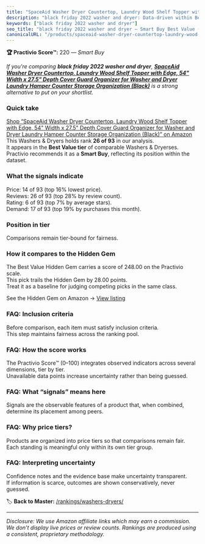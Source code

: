 ```yaml
---
title: "SpaceAid Washer Dryer Countertop, Laundry Wood Shelf Topper with Edge, 54\" Width x 27.5\" Depth Cover Guard Organizer for Washer and Dryer Laundry Hamper Counter Storage Organization (Black)"
description: "black friday 2022 washer and dryer: Data-driven within Best Value ranking using the Practivio Score™. Positioned by quality, value, demand, findability, moment…"
keywords: ["black friday 2022 washer and dryer"]
seo_title: "black friday 2022 washer and dryer — Smart Buy Best Value (2025)"
canonicalURL: "/products/spaceaid-washer-dryer-countertop-laundry-wood-shelf-topper-with-edge-54-width-x-275-depth-cover-guard-organizer-for-washer-and-dryer-laundry-hamper-counter-storage-organization-black-B0D69Q6YPS/"
---
```


**🏆 Practivio Score™:** 220 — _Smart Buy_


*If you're comparing **black friday 2022 washer and dryer**, **[SpaceAid Washer Dryer Countertop, Laundry Wood Shelf Topper with Edge, 54" Width x 27.5" Depth Cover Guard Organizer for Washer and Dryer Laundry Hamper Counter Storage Organization (Black)](https://www.amazon.com/dp/B0D69Q6YPS?tag=practivio-20)** is a strong alternative to put on your shortlist.*
### Quick take
[Shop “SpaceAid Washer Dryer Countertop, Laundry Wood Shelf Topper with Edge, 54" Width x 27.5" Depth Cover Guard Organizer for Washer and Dryer Laundry Hamper Counter Storage Organization (Black)” on Amazon](https://www.amazon.com/dp/B0D69Q6YPS?tag=practivio-20)
This Washers & Dryers holds rank **26 of 93** in our analysis.  
It appears in the **Best Value tier** of comparable Washers & Dryerses.  
Practivio recommends it as a **Smart Buy**, reflecting its position within the dataset.

### What the signals indicate
Price: 14 of 93 (top 16% lowest price).  
Reviews: 26 of 93 (top 28% by review count).  
Rating: 6 of 93 (top 7% by average stars).  
Demand: 17 of 93 (top 19% by purchases this month).

### Position in tier
Comparisons remain tier-bound for fairness.

### How it compares to the Hidden Gem
The Best Value Hidden Gem carries a score of 248.00 on the Practivio scale.  
This pick trails the Hidden Gem by 28.00 points.  
Treat it as a baseline for judging competing picks in the same class.  

See the Hidden Gem on Amazon → [View listing](https://www.amazon.com/dp/B09YLKMHLH?tag=practivio-20)

### FAQ: Inclusion criteria
Before comparison, each item must satisfy inclusion criteria.  
This step maintains fairness across the ranking pool.

### FAQ: How the score works
The Practivio Score™ (0–100) integrates observed indicators across several dimensions, tier by tier.  
Unavailable data points increase uncertainty rather than being guessed.

### FAQ: What “signals” means here
Signals are the observable features of a product that, when combined, determine its placement among peers.

### FAQ: Why price tiers?
Products are organized into price tiers so that comparisons remain fair.  
Each standing is meaningful only within its own tier group.

### FAQ: Interpreting uncertainty
Confidence notes and the evidence base make uncertainty transparent.  
If information is scarce, outcomes are shown conservatively, never guessed.


🏷️ **Back to Master:** [/rankings/washers-dryers/](/rankings/washers-dryers/)

---
_Disclosure: We use Amazon affiliate links which may earn a commission. We don’t display live prices or review counts. Rankings are produced using a consistent, proprietary methodology._
